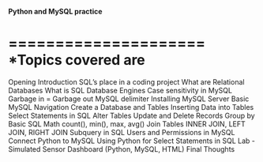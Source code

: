 **Python and MySQL practice**

=====================
*Topics covered are
=====================
 
Opening
Introduction
SQL’s place in a coding project
What are Relational Databases
What is SQL
Database Engines
Case sensitivity in MySQL
Garbage in = Garbage out
MySQL delimiter
Installing MySQL Server
Basic MySQL Navigation
Create a Database and Tables
Inserting Data into Tables
Select Statements in SQL
Alter Tables
Update and Delete Records
Group by
Basic SQL Math count(), min(), max, avg()
Join Tables INNER JOIN, LEFT JOIN, RIGHT JOIN
Subquery in SQL
Users and Permissions in MySQL
Connect Python to MySQL
Using Python for Select Statements in SQL
Lab - Simulated Sensor Dashboard (Python, MySQL, HTML)
Final Thoughts
